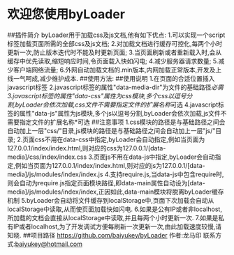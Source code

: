欢迎您使用byLoader
===
##插件简介
        byLoader用于加载css及js文档,他有如下优点:
        1.可以实现一个script标签加载页面所需的全部css及js文档;
        2.对加载文档进行缓存可控化,每两个小时更新一次,防止版本迭代时不能及时更新页面;
        3.当页面刷新或者重新载入时,会从缓存中优先读取,缩短响应时间,令页面载入快如闪电;
        4.减少服务器请求数量;
        5.减少客户端网络流量;
        6.外网自动加载文档的.min版本,内网加载正常版本,开发及上线一气呵成,减少维护成本.
##使用方法:
        <script type="text/javascript" data-media-dir="/media/user/" data-css="public/global,public/color,other" data-js="libs/jquery-3.1.0,libs/jquery.byAlert" src="/media/user/js/modules/byLoader.min.js"></script>
##使用说明
        1.在页面的合适位置插入javascript标签
        2.javascript标签的属性"data-media-dir"为文件的基础路径*必需
        3.javascript标签的属性"data-css"属性为css模块,多个css以逗号分割,byLoader会依次加载,css文件不需要指定文件的扩展名称*可选
        4.javascript标签的属性"data-js"属性为js模块,多个js以逗号分割,byLoader会依次加载,js文件不需要指定文件的扩展名称*可选
##注意事项
        1.css模块的路径是与基础路径之间会自动加上一层"css/"目录,js模块的路径是与基础路径之间会自动加上一层"js/"目录;
        2.页面css不用在data-css中指定,byLoader会自动指定,例如当页面为127.0.0.1/index/index.html,则对应的css为127.0.0.1/[data-media]/css/index/index.css
        3.页面js不用在data-js中指定,byLoader会自动指定,例如当页面为127.0.0.1/index/index.html,则对应的js为127.0.0.1/[data-media]/js/modules/index/index.js
        4.支持require.js,当data-js中包含require时,则会自动为require.js指定页面模块路径,即data-main属性自动设为[data-media]/js/modules/index/index,正因如此,data-main模块将脱离byLoader缓存机制
        5.byLoader会自动将文件缓存到localStorage中,页面下次加载会自动从localStorage中读取,从而使页面加载快如闪电.
        6.如果是公有IP或者非localhost,所加载的文档会直接从localStorage中读取,并且每两个小时更新一次.
        7.如果是私有IP或者localhost,为了开发调试方便每刷新一次更新一次,由此加载速度较慢,请知晓.
##项目路径
        https://github.com/baiyukey/byLoader
        作者:龙马印
        联系方式:baiyukey@hotmail.com
